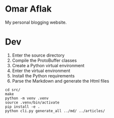 # Omar Aflak

My personal blogging website.

# Dev

1) Enter the source directory
2) Compile the ProtoBuffer classes
3) Create a Python virtual environment
4) Enter the virtual environment
5) Install the Python requirements
6) Parse the Markdown and generate the Html files

```
cd src/
make
python -m venv .venv
source .venv/bin/activate
pip install -e .
python cli.py generate_all ../md/ ../articles/
```
